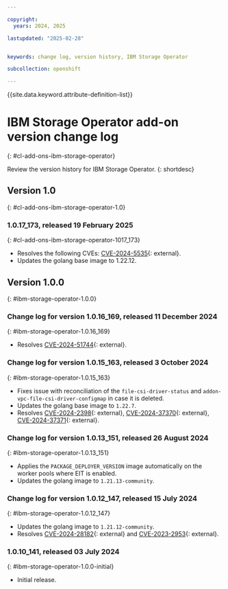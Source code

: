 ```yaml
---

copyright:
  years: 2024, 2025

lastupdated: "2025-02-28"


keywords: change log, version history, IBM Storage Operator

subcollection: openshift

---
```


{{site.data.keyword.attribute-definition-list}}

<!-- The content in this topic is auto-generated except for reuse-snippets indicated with {[ ]}. -->


# IBM Storage Operator add-on version change log
{: #cl-add-ons-ibm-storage-operator}

Review the version history for IBM Storage Operator.
{: shortdesc}



## Version 1.0
{: #cl-add-ons-ibm-storage-operator-1.0}


### 1.0.17_173, released 19 February 2025
{: #cl-add-ons-ibm-storage-operator-1017_173}

- Resolves the following CVEs: [CVE-2024-5535](https://nvd.nist.gov/vuln/detail/CVE-2024-5535){: external}.
- Updates the golang base image to 1.22.12. 


## Version 1.0.0
{: #ibm-storage-operator-1.0.0}

### Change log for version 1.0.16_169, released 11 December 2024
{: #ibm-storage-operator-1.0.16_169}


- Resolves [CVE-2024-51744](https://nvd.nist.gov/vuln/detail/CVE-2024-51744){: external}.



### Change log for version 1.0.15_163, released 3 October 2024
{: #ibm-storage-operator-1.0.15_163}

- Fixes issue with reconciliation of the `file-csi-driver-status` and `addon-vpc-file-csi-driver-configmap` in case it is deleted.
- Updates the golang base image to `1.22.7`.
- Resolves [CVE-2024-2398](https://nvd.nist.gov/vuln/detail/CVE-2024-2398){: external}, [CVE-2024-37370](https://nvd.nist.gov/vuln/detail/CVE-2024-37370){: external}, [CVE-2024-37371](https://nvd.nist.gov/vuln/detail/CVE-2024-37371){: external}.


### Change log for version 1.0.13_151, released 26 August 2024
{: #ibm-storage-operator-1.0.13_151}

- Applies the `PACKAGE_DEPLOYER_VERSION` image automatically on the worker pools where EIT is enabled.
- Updates the golang image to `1.21.13-community`.


### Change log for version 1.0.12_147, released 15 July 2024
{: #ibm-storage-operator-1.0.12_147}

- Updates the golang image to `1.21.12-community`.
- Resolves [CVE-2024-28182](https://nvd.nist.gov/vuln/detail/CVE-2024-28182){: external} and [CVE-2023-2953](https://nvd.nist.gov/vuln/detail/CVE-2023-2953){: external}.


### 1.0.10_141, released 03 July 2024
{: #ibm-storage-operator-1.0.0-initial}

- Initial release.
